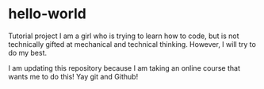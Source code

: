 # hello-world
Tutorial project
I am a girl who is trying to learn how to code, but is not technically gifted 
at mechanical and technical thinking. However, I will try to do my best. 

I am updating this repository because I am taking an online course that wants me to do this! Yay git and Github! 
